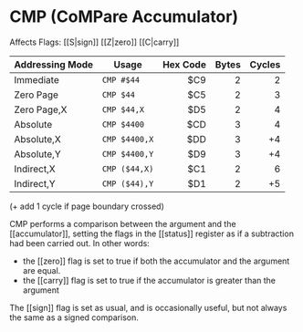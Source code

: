 CMP (CoMPare Accumulator)
=========================
Affects Flags: [[S|sign]] [[Z|zero]] [[C|carry]]

| Addressing Mode  | Usage           | Hex Code | Bytes |Cycles  |
|------------------|-----------------|---------:|------:|-------:|
| Immediate        |```CMP #$44```   | $C9      | 2     | 2      |
| Zero Page        |```CMP $44```    | $C5      | 2     | 3      |
| Zero Page,X      |```CMP $44,X```  | $D5      | 2     | 4      |
| Absolute         |```CMP $4400```  | $CD      | 3     | 4      |
| Absolute,X       |```CMP $4400,X```| $DD      | 3     |+4      |
| Absolute,Y       |```CMP $4400,Y```| $D9      | 3     |+4      |
| Indirect,X       |```CMP ($44,X)```| $C1      | 2     | 6      |
| Indirect,Y       |```CMP ($44),Y```| $D1      | 2     |+5      |

(+ add 1 cycle if page boundary crossed)

CMP performs a comparison between the argument and the [[accumulator]], setting
the flags in the [[status]] register as if a subtraction had been carried out.
In other words:
 * the [[zero]] flag is set to true if both the accumulator and the argument are equal.
 * the [[carry]] flag is set to true if the accumulator is greater than the argument

The [[sign]] flag is set as usual, and is occasionally useful, but not always the
same as a signed comparison.

